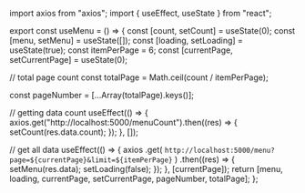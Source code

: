 import axios from "axios";
import { useEffect, useState } from "react";

export const useMenu = () => {
const [count, setCount] = useState(0);
const [menu, setMenu] = useState([]);
const [loading, setLoading] = useState(true);
const itemPerPage = 6;
const [currentPage, setCurrentPage] = useState(0);

// total page count
const totalPage = Math.ceil(count / itemPerPage);

const pageNumber = [...Array(totalPage).keys()];

// getting data count
useEffect(() => {
axios.get("http://localhost:5000/menuCount").then((res) => {
setCount(res.data.count);
});
}, []);

// get all data
useEffect(() => {
axios
.get(
`http://localhost:5000/menu?page=${currentPage}&limit=${itemPerPage}`
)
.then((res) => {
setMenu(res.data);
setLoading(false);
});
}, [currentPage]);
return [menu, loading, currentPage, setCurrentPage, pageNumber, totalPage];
};
